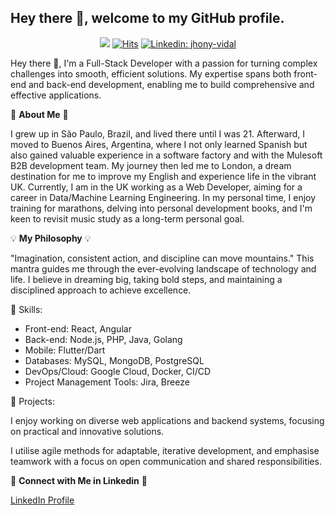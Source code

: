 ## Hey there 👋, welcome to my GitHub profile.

<div align="center" width="50">

![](https://komarev.com/ghpvc/?username=mrjhonyvidalD&style=flat&color=orange&label=PROFILE+VIEWS)
[![Hits](https://hits.seeyoufarm.com/api/count/incr/badge.svg?url=https%3A%2F%2Fgithub.com%2Fmrjhonyvidal&count_bg=%2379C83D&title_bg=%23555555&icon=mediafire.svg&icon_color=%23E7E7E7&title=HITS&edge_flat=false)](https://hits.seeyoufarm.com)
[![Linkedin: jhony-vidal](https://img.shields.io/badge/-jhonyvidal-blue?style=flat-square&logo=Linkedin&logoColor=white&link=https://www.linkedin.com/in/jhony-vidal/)](https://www.linkedin.com/in/jhony-vidal/)
</div>

Hey there 👋, I'm a Full-Stack Developer with a passion for turning complex challenges into smooth, efficient solutions. My expertise spans both front-end and back-end development, enabling me to build comprehensive and effective applications.

🌟 **About Me** 🌟

I grew up in São Paulo, Brazil, and lived there until I was 21. Afterward, I moved to Buenos Aires, Argentina, where I not only learned Spanish but also gained valuable experience in a software factory and with the Mulesoft B2B development team. My journey then led me to London, a dream destination for me to improve my English and experience life in the vibrant UK. Currently, I am in the UK working as a Web Developer, aiming for a career in Data/Machine Learning Engineering. In my personal time, I enjoy training for marathons, delving into personal development books, and I'm keen to revisit music study as a long-term personal goal.

💡 **My Philosophy** 💡

"Imagination, consistent action, and discipline can move mountains." This mantra guides me through the ever-evolving landscape of technology and life. I believe in dreaming big, taking bold steps, and maintaining a disciplined approach to achieve excellence.


🔨 Skills:

- Front-end: React, Angular
- Back-end: Node.js, PHP, Java, Golang
- Mobile: Flutter/Dart
- Databases: MySQL, MongoDB, PostgreSQL
- DevOps/Cloud: Google Cloud, Docker, CI/CD
- Project Management Tools: Jira, Breeze

🚀 Projects:

I enjoy working on diverse web applications and backend systems, focusing on practical and innovative solutions.

I utilise agile methods for adaptable, iterative development, and emphasise teamwork with a focus on open communication and shared responsibilities.

🔗 **Connect with Me in Linkedin** 🔗

[LinkedIn Profile](https://www.linkedin.com/in/jhony-vidal/)
